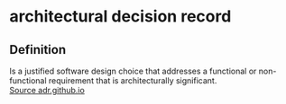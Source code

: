 # architectural decision record
## Definition
Is a justified software design choice that addresses a functional or non-functional requirement that is architecturally significant.  
[Source adr.github.io](https://adr.github.io/)